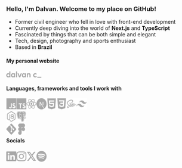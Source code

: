 ### Hello, I'm Dalvan. Welcome to my place on GitHub!

- Former civil engineer who fell in love with front-end development
- Currently deep diving into the world of **Next.js** and **TypeScript**
- Fascinated by things that can be both simple and elegant
- Tech, design, photography and sports enthusiast
- Based in **Brazil**

#### My personal website

<a href="https://dalvanc.com/"><img align="center" alt="dalvan c logo" height="17" title="Dalvan Carvalho's personal website" src="https://github.com/dalvancarvalho/dalvancarvalho/blob/main/icons/dalvanc_.svg"></a>

#### Languages, frameworks and tools I work with

<div>
  <a href="https://developer.mozilla.org/en-US/docs/Web/JavaScript"><img align="left" alt="JavaScript logo" height="30" width="27" title="JavaScript" src="https://github.com/dalvancarvalho/dalvancarvalho/blob/main/icons/javascript.svg"></a>
  <a href="https://www.typescriptlang.org/"><img align="left" alt="TypeScript logo" height="30" width="27" title="TypeScript" src="https://github.com/dalvancarvalho/dalvancarvalho/blob/main/icons/typescript.svg"></a>
  <a href="https://react.dev/"><img align="left" alt="React logo" height="30" width="27" title="React" src="https://github.com/dalvancarvalho/dalvancarvalho/blob/main/icons/react.svg"></a>
  <a href="https://nextjs.org/"><img align="left" alt="Next.js logo" height="30" width="27" title="Next.js" src="https://github.com/dalvancarvalho/dalvancarvalho/blob/main/icons/nextjs.svg"></a>
  <a href="https://developer.mozilla.org/en-US/docs/Web/HTML"><img align="left" alt="HTML5 logo" height="30" width="27" title="HTML5" src="https://github.com/dalvancarvalho/dalvancarvalho/blob/main/icons/html5.svg"></a>
  <a href="https://developer.mozilla.org/en-US/docs/Web/CSS"><img align="left" alt="CSS3 logo" height="30" width="27" title="CSS3" src="https://github.com/dalvancarvalho/dalvancarvalho/blob/main/icons/css3.svg"></a>
  <a href="https://sass-lang.com/"><img align="left" alt="Sass logo" height="30" width="27" title="Sass" src="https://github.com/dalvancarvalho/dalvancarvalho/blob/main/icons/sass.svg"></a>
  <a href="https://tailwindcss.com/"><img align="left" alt="Tailwind CSS logo" height="30" width="27" title="Tailwind CSS" src="https://github.com/dalvancarvalho/dalvancarvalho/blob/main/icons/tailwindcss.svg"></a>
</div>
<br />
<br />
<div>
  <a href="https://nodejs.org/en"><img align="left" alt="Node.js logo" height="30" width="27" title="Node.js" src="https://github.com/dalvancarvalho/dalvancarvalho/blob/main/icons/nodejs.svg"></a>
  <a href="https://www.postgresql.org/"><img align="left" alt="PostgreSQL logo" height="30" width="27" title="PostgreSQL" src="https://github.com/dalvancarvalho/dalvancarvalho/blob/main/icons/postgresql.svg"></a>
</div>
<br />
<br />
<div>
  <a href="https://git-scm.com/"><img align="left" alt="Git logo" height="30" width="27" title="Git" src="https://github.com/dalvancarvalho/dalvancarvalho/blob/main/icons/git.svg"></a>
  <a href="https://www.figma.com/"><img align="left" alt="Figma logo" height="30" width="27" title="Figma" src="https://github.com/dalvancarvalho/dalvancarvalho/blob/main/icons/figma.svg"></a>
</div>
<br />

#### Socials

<div>
  <a href="https://www.linkedin.com/in/dalvancarvalho/"><img align="left" alt="LinkedIn logo" height="30" width="27" title="LinkedIn" src="https://github.com/dalvancarvalho/dalvancarvalho/blob/main/icons/linkedin.svg"></a>
  <a href="https://www.instagram.com/dalvanc_/"><img align="left" alt="Instagram logo" height="30" width="27" title="Instagram" src="https://github.com/dalvancarvalho/dalvancarvalho/blob/main/icons/instagram.svg"></a>
  <a href="https://twitter.com/theRealZackyV"><img align="left" alt="Twitter logo" height="30" width="27" title="Twitter" src="https://github.com/dalvancarvalho/dalvancarvalho/blob/main/icons/twitter.svg"></a>
  <a href="https://open.spotify.com/user/dalvancarvalho"><img align="left" alt="Spotify logo" height="30" width="27" title="Spotify" src="https://github.com/dalvancarvalho/dalvancarvalho/blob/main/icons/spotify.svg"></a>
</div>
